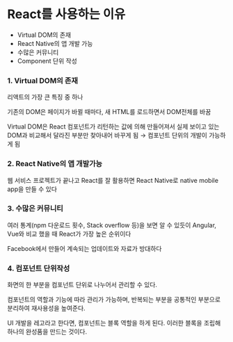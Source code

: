 # React를 사용하는 이유

- Virtual DOM의 존재
- React Native의 앱 개발 가능
- 수많은 커뮤니티
- Component 단위 작성

### 1. Virtual DOM의 존재

리액트의 가장 큰 특징 중 하나

기존의 DOM은 페이지가 바뀔 때마다, 새 HTML를 로드하면서 DOM전체를 바꿈

Virtual DOM은 React 컴포넌트가 리턴하는 값에 의해 만들어져서 실제 보이고 있는 DOM과 비교해서 달라진 부분만 찾아내어 바꾸게 됨 → 컴포넌트 단위의 개발이 가능하게 됨

### 2. React Native의 앱 개발가능

웹 서비스 프로젝트가 끝나고 React를 잘 활용하면 React Native로 native mobile app을 만들 수 있다

### 3. 수많은 커뮤니티

여러 통계(npm 다운로드 횟수, Stack overflow 등)을 보면 알 수 있듯이 Angular, Vue와 비교 했을 때 React가 가장 높은 순위이다

Facebook에서 만들어 계속되는 업데이트와 자료가 방대하다

### 4. 컴포넌트 단위작성

화면의 한 부분을 컴포넌트 단위로 나누어서 관리할 수 있다.

컴포넌트의 역할과 기능에 따라 관리가 가능하며, 반복되는 부분을 공통적인 부분으로 분리하여 재사용성을 높여준다.

UI 개발을 레고라고 한다면, 컴포넌트는 블록 역할을 하게 된다. 이러한 블록을 조립해 하나의 완성품을 만드는 것이다.